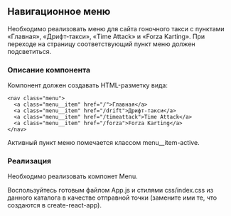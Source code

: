 ## Навигационное меню

Необходимо реализовать меню для сайта гоночного такси с пунктами «Главная», «Дрифт-такси», «Time Attack» и «Forza Karting». При переходе на страницу соответствующий пункт меню должен подсветиться.

### Описание компонента

Компонент должен создавать HTML-разметку вида:

```
<nav class="menu">
  <a class="menu__item" href="/">Главная</a>
  <a class="menu__item" href="/drift">Дрифт-такси</a>
  <a class="menu__item" href="/timeattack">Time Attack</a>
  <a class="menu__item" href="/forza">Forza Karting</a>
</nav>
```

Активный пункт меню помечается классом menu__item-active.

### Реализация

Необходимо реализовать компонет Menu.

Воспользуйтесь готовым файлом App.js и стилями css/index.css из данного каталога в качестве отправной точки (замените ими те, что создаются в create-react-app).
